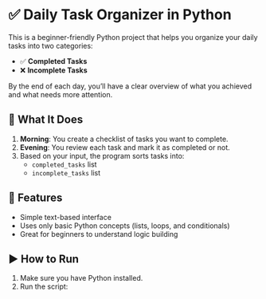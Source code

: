 # ✅ Daily Task Organizer in Python

This is a beginner-friendly Python project that helps you organize your daily tasks into two categories:
- ✅ **Completed Tasks**
- ❌ **Incomplete Tasks**

By the end of each day, you’ll have a clear overview of what you achieved and what needs more attention.

## 🧠 What It Does

1. **Morning**: You create a checklist of tasks you want to complete.
2. **Evening**: You review each task and mark it as completed or not.
3. Based on your input, the program sorts tasks into:
   - `completed_tasks` list
   - `incomplete_tasks` list

## 🔧 Features

- Simple text-based interface
- Uses only basic Python concepts (lists, loops, and conditionals)
- Great for beginners to understand logic building

## ▶️ How to Run

1. Make sure you have Python installed.
2. Run the script:

```bash
